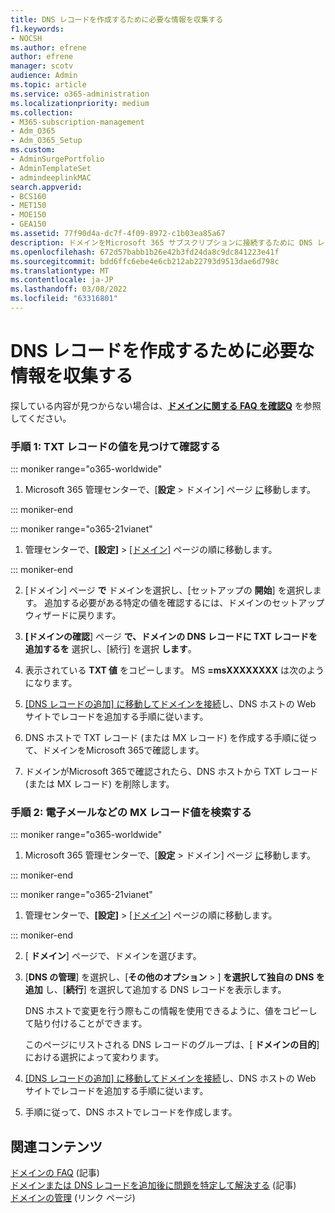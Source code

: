 ```yaml
---
title: DNS レコードを作成するために必要な情報を収集する
f1.keywords:
- NOCSH
ms.author: efrene
author: efrene
manager: scotv
audience: Admin
ms.topic: article
ms.service: o365-administration
ms.localizationpriority: medium
ms.collection:
- M365-subscription-management
- Adm_O365
- Adm_O365_Setup
ms.custom:
- AdminSurgePortfolio
- AdminTemplateSet
- admindeeplinkMAC
search.appverid:
- BCS160
- MET150
- MOE150
- GEA150
ms.assetid: 77f90d4a-dc7f-4f09-8972-c1b03ea85a67
description: ドメインをMicrosoft 365 サブスクリプションに接続するために DNS レコードを作成するために必要な値/情報を収集します。
ms.openlocfilehash: 672d57babb1b26e42b3fd24da8c9dc841223e41f
ms.sourcegitcommit: bdd6ffc6ebe4e6cb212ab22793d9513dae6d798c
ms.translationtype: MT
ms.contentlocale: ja-JP
ms.lasthandoff: 03/08/2022
ms.locfileid: "63316801"
---
```

# <a name="gather-the-information-you-need-to-create-dns-records"></a>DNS レコードを作成するために必要な情報を収集する

 探している内容が見つからない場合は、**[ドメインに関する FAQ を確認Q](../setup/domains-faq.yml)** を参照してください。 
  
### <a name="step-1-find-the-txt-record-value-and-verify"></a>手順 1: TXT レコードの値を見つけて確認する

::: moniker range="o365-worldwide"

1. Microsoft 365 管理センターで、[**設定** \> ドメイン] ページ <a href="https://go.microsoft.com/fwlink/p/?linkid=834818" target="_blank">に</a>移動します。

::: moniker-end

::: moniker range="o365-21vianet"

1. 管理センターで、**[設定]** > <a href="https://go.microsoft.com/fwlink/p/?linkid=2007048" target="_blank">[ドメイン]</a> ページの順に移動します。

::: moniker-end
    
2. [ドメイン] ページ **で** ドメインを選択し、[セットアップの **開始**] を選択します。 追加する必要がある特定の値を確認するには、ドメインのセットアップ ウィザードに戻ります。
    
3. **[ドメインの確認**] ページ **で、ドメインの DNS レコードに TXT レコードを追加するを** 選択し、[続行] を選択 **します**。
    
4. 表示されている **TXT 値** をコピーします。 MS **=msXXXXXXXX** は次のようになります。 
    
5. [[DNS レコードの追加] に移動してドメインを接続](create-dns-records-at-any-dns-hosting-provider.md)し、DNS ホストの Web サイトでレコードを追加する手順に従います。
    
6. DNS ホストで TXT レコード (または MX レコード) を作成する手順に従って、ドメインをMicrosoft 365で確認します。

7. ドメインがMicrosoft 365で確認されたら、DNS ホストから TXT レコード (または MX レコード) を削除します。
    
### <a name="step-2-find-the-mx-record-value-for-email-and-more"></a>手順 2: 電子メールなどの MX レコード値を検索する

::: moniker range="o365-worldwide"

1. Microsoft 365 管理センターで、[**設定** \> ドメイン] ページ <a href="https://go.microsoft.com/fwlink/p/?linkid=834818" target="_blank">に</a>移動します。

::: moniker-end

::: moniker range="o365-21vianet"

1. 管理センターで、**[設定]** > <a href="https://go.microsoft.com/fwlink/p/?linkid=2007048" target="_blank">[ドメイン]</a> ページの順に移動します。

::: moniker-end
    
2. [ **ドメイン**] ページで、ドメインを選びます。
    
3. [**DNS の管理**] を選択し、[**その他のオプション** > ] **を選択して独自の DNS を追加** し、[**続行**] を選択して追加する DNS レコードを表示します。
    
    DNS ホストで変更を行う際もこの情報を使用できるように、値をコピーして貼り付けることができます。
    
    このページにリストされる DNS レコードのグループは、[ **ドメインの目的**] における選択によって変わります。
    
4. [[DNS レコードの追加] に移動してドメインを接続](create-dns-records-at-any-dns-hosting-provider.md)し、DNS ホストの Web サイトでレコードを追加する手順に従います。

5. 手順に従って、DNS ホストでレコードを作成します。

## <a name="related-content"></a>関連コンテンツ

[ドメインの FAQ](../setup/domains-faq.yml) (記事)\
[ドメインまたは DNS レコードを追加後に問題を特定して解決する](find-and-fix-issues.md) (記事)\
[ドメインの管理](/admin) (リンク ページ)